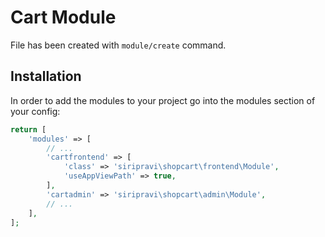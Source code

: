 # Cart Module

File has been created with `module/create` command. 

## Installation

In order to add the modules to your project go into the modules section of your config:

```php
return [
    'modules' => [
        // ...
        'cartfrontend' => [
            'class' => 'siripravi\shopcart\frontend\Module',
            'useAppViewPath' => true, 
        ],
        'cartadmin' => 'siripravi\shopcart\admin\Module',
        // ...
    ],
];
```
